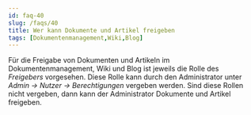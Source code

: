 ```yaml
---
id: faq-40
slug: /faqs/40
title: Wer kann Dokumente und Artikel freigeben
tags: [Dokumentenmanagement,Wiki,Blog]
---
```

Für die Freigabe von Dokumenten und Artikeln im Dokumentenmanagement, Wiki und Blog ist jeweils die Rolle des *Freigebers* vorgesehen. Diese Rolle kann durch den Administrator unter *Admin -> Nutzer -> Berechtigungen* vergeben werden. Sind diese Rollen nicht vergeben, dann kann der Administrator Dokumente und Artikel freigeben. 